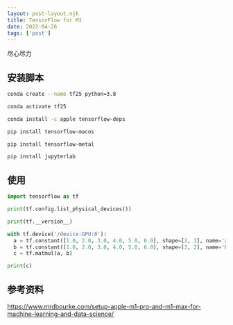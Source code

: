 ```yaml
---
layout: post-layout.njk
title: TensorFlow for M1
date: 2022-04-26
tags: ['post']
---
```

<!-- Excerpt Start -->
尽心尽力
<!-- Excerpt End -->

## 安装脚本

```bash
conda create --name tf25 python=3.8

conda activate tf25

conda install -c apple tensorflow-deps

pip install tensorflow-macos

pip install tensorflow-metal

pip install jupyterlab
```

## 使用

```python
import tensorflow as tf

print(tf.config.list_physical_devices())

print(tf.__version__)

with tf.device('/device:GPU:0'):
  a = tf.constant([1.0, 2.0, 3.0, 4.0, 5.0, 6.0], shape=[2, 3], name='a')
  b = tf.constant([1.0, 2.0, 3.0, 4.0, 5.0, 6.0], shape=[3, 2], name='b')
  c = tf.matmul(a, b)

print(c)
```

## 参考资料
https://www.mrdbourke.com/setup-apple-m1-pro-and-m1-max-for-machine-learning-and-data-science/
